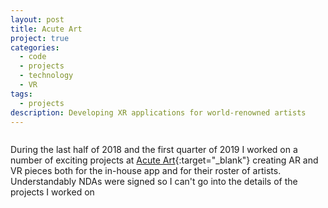 ```yaml
---
layout: post
title: Acute Art
project: true
categories:
  - code
  - projects
  - technology
  - VR
tags:
  - projects
description: Developing XR applications for world-renowned artists
---
```


<div class="img_row">
	<img class="col three" src="{{ site.baseurl }}/images/acuteart/vr.png" alt="" title="headset"/>
</div>

During the last half of 2018 and the first quarter of 2019 I worked on a number of exciting projects at [Acute Art](https://www.acuteart.com){:target="_blank"} creating AR and VR pieces both for the in-house app and for their roster of artists. Understandably NDAs were signed so I can't go into the details of the projects I worked on 